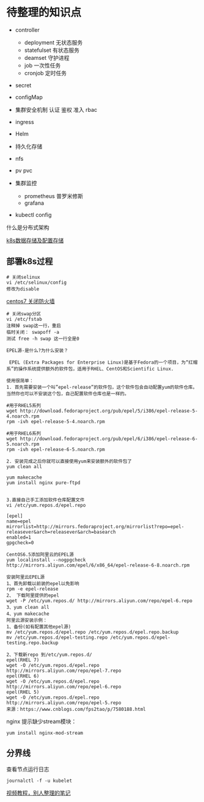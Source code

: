 # 待整理的知识点

- controller
  - deployment 无状态服务
  - statefulset 有状态服务
  - deamset  守护进程
  - job 一次性任务
  - cronjob 定时任务
- secret  
- configMap
- 集群安全机制  认证 鉴权 准入 rbac
- ingress
- Helm
-   持久化存储 
  - nfs 
  - pv pvc
- 集群监控
  - prometheus 普罗米修斯 
  - grafana 
  
- kubectl config

什么是分布式架构

[k8s数据存储及配置存储](https://blog.csdn.net/qq_43692950/article/details/119857302)



## 部署k8s过程

```
# 关闭selinux
vi /etc/selinux/config
修改为disable
```

[centos7 关闭防火墙](https://www.cnblogs.com/yyxq/p/10551274.html)

```
# 关闭swap分区
vi /etc/fstab
注释掉 swap这一行，重启
临时关闭： swapoff -a
测试 free -h swap 这一行全是0
```

```
EPEL源-是什么?为什么安装？
 
 EPEL (Extra Packages for Enterprise Linux)是基于Fedora的一个项目，为“红帽系”的操作系统提供额外的软件包，适用于RHEL、CentOS和Scientific Linux.
 
使用很简单：
1. 首先需要安装一个叫”epel-release”的软件包，这个软件包会自动配置yum的软件仓库。当然你也可以不安装这个包，自己配置软件仓库也是一样的。
 
#用于RHEL5系列
wget http://download.fedoraproject.org/pub/epel/5/i386/epel-release-5-4.noarch.rpm
rpm -ivh epel-release-5-4.noarch.rpm
 
#用于RHEL6系列
wget http://download.fedoraproject.org/pub/epel/6/i386/epel-release-6-5.noarch.rpm
rpm -ivh epel-release-6-5.noarch.rpm
 
2. 安装完成之后你就可以直接使用yum来安装额外的软件包了
yum clean all
 
yum makecache
yum install nginx pure-ftpd
 
 
3.直接自己手工添加软件仓库配置文件
vi /etc/yum.repos.d/epel.repo
 
[epel]
name=epel
mirrorlist=http://mirrors.fedoraproject.org/mirrorlist?repo=epel-releasever&arch=releasever&arch=basearch
enabled=1
gpgcheck=0
 
CentOS6.5添加阿里云的EPEL源
yum localinstall --nogpgcheck http://mirrors.aliyun.com/epel/6/x86_64/epel-release-6-8.noarch.rpm
 
安装阿里云EPEL源
1、首先卸载以前装的epel以免影响
rpm -e epel-release
2、 下载阿里提供的epel
wget -P /etc/yum.repos.d/ http://mirrors.aliyun.com/repo/epel-6.repo
3、yum clean all
4、yum makecache
阿里云源安装示例：
1、备份(如有配置其他epel源)
mv /etc/yum.repos.d/epel.repo /etc/yum.repos.d/epel.repo.backup
mv /etc/yum.repos.d/epel-testing.repo /etc/yum.repos.d/epel-testing.repo.backup
 
2、下载新repo 到/etc/yum.repos.d/
epel(RHEL 7)
wget -O /etc/yum.repos.d/epel.repo http://mirrors.aliyun.com/repo/epel-7.repo
epel(RHEL 6)
wget -O /etc/yum.repos.d/epel.repo http://mirrors.aliyun.com/repo/epel-6.repo
epel(RHEL 5)
wget -O /etc/yum.repos.d/epel.repo http://mirrors.aliyun.com/repo/epel-5.repo
来源：https://www.cnblogs.com/fps2tao/p/7580188.html
```

nginx 提示缺少stream模块：

```
yum install nginx-mod-stream
```



## 分界线





查看节点运行日志

`journalctl -f -u kubelet`



[视频教程，别人整理的笔记](https://gitee.com/moxi159753/LearningNotes/tree/master/K8S)